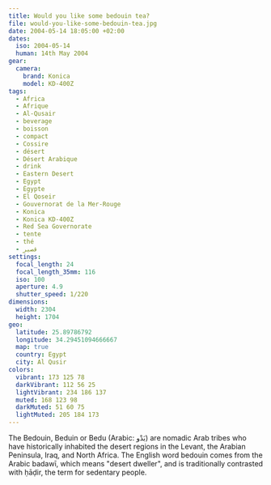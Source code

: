 ```yaml
---
title: Would you like some bedouin tea?
file: would-you-like-some-bedouin-tea.jpg
date: 2004-05-14 18:05:00 +02:00
dates:
  iso: 2004-05-14
  human: 14th May 2004
gear:
  camera:
    brand: Konica
    model: KD-400Z
tags:
  - Africa
  - Afrique
  - Al-Qusair
  - beverage
  - boisson
  - compact
  - Cossire
  - désert
  - Désert Arabique
  - drink
  - Eastern Desert
  - Egypt
  - Égypte
  - El Qoseir
  - Gouvernorat de la Mer-Rouge
  - Konica
  - Konica KD-400Z
  - Red Sea Governorate
  - tente
  - thé
  - قصير‎
settings:
  focal_length: 24
  focal_length_35mm: 116
  iso: 100
  aperture: 4.9
  shutter_speed: 1/220
dimensions:
  width: 2304
  height: 1704
geo:
  latitude: 25.89786792
  longitude: 34.29451094666667
  map: true
  country: Egypt
  city: Al Qusir
colors:
  vibrant: 173 125 78
  darkVibrant: 112 56 25
  lightVibrant: 234 186 137
  muted: 168 123 98
  darkMuted: 51 60 75
  lightMuted: 205 184 173
---
```


The Bedouin, Beduin or Bedu (Arabic: بَدْو‎) are nomadic Arab tribes who have historically inhabited the desert regions in the Levant, the Arabian Peninsula, Iraq, and North Africa. The English word bedouin comes from the Arabic badawī, which means "desert dweller", and is traditionally contrasted with ḥāḍir, the term for sedentary people.
